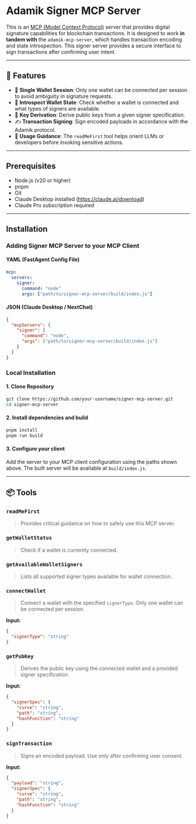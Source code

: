 # Adamik Signer MCP Server

This is an [MCP (Model Context Protocol)](https://github.com/modelcontextprotocol/spec) server that provides digital signature capabilities for blockchain transactions. It is designed to work **in tandem with** the `adamik-mcp-server`, which handles transaction encoding and state introspection. This signer server provides a secure interface to sign transactions after confirming user intent.

---

## 🚀 Features

- 🔐 **Single Wallet Session**: Only one wallet can be connected per session to avoid ambiguity in signature requests.
- 🔎 **Introspect Wallet State**: Check whether a wallet is connected and what types of signers are available.
- 🔑 **Key Derivation**: Derive public keys from a given signer specification.
- ✍️ **Transaction Signing**: Sign encoded payloads in accordance with the Adamik protocol.
- 📖 **Usage Guidance**: The `readMeFirst` tool helps orient LLMs or developers before invoking sensitive actions.

---

## Prerequisites

- Node.js (v20 or higher)
- pnpm
- Git
- Claude Desktop installed (https://claude.ai/download)
- Claude Pro subscription required

---

## Installation

### Adding Signer MCP Server to your MCP Client

#### YAML (FastAgent Config File)

```yaml
mcp:
  servers:
    signer:
      command: "node"
      args: ["path/to/signer-mcp-server/build/index.js"]
```

#### JSON (Claude Desktop / NextChat)

```json
{
  "mcpServers": {
    "signer": {
      "command": "node",
      "args": ["path/to/signer-mcp-server/build/index.js"]
    }
  }
}
```

### Local Installation

#### 1. Clone Repository

```bash
git clone https://github.com/your-username/signer-mcp-server.git
cd signer-mcp-server
```

#### 2. Install dependencies and build

```bash
pnpm install
pnpm run build
```

#### 3. Configure your client

Add the server to your MCP client configuration using the paths shown above. The built server will be available at `build/index.js`.

---

## 📦 Tools

### `readMeFirst`

> Provides critical guidance on how to safely use this MCP server.

### `getWalletStatus`

> Check if a wallet is currently connected.

### `getAvailableWalletSigners`

> Lists all supported signer types available for wallet connection.

### `connectWallet`

> Connect a wallet with the specified `signerType`. Only one wallet can be connected per session.

**Input:**

```json
{
  "signerType": "string"
}
```

### `getPubKey`

> Derives the public key using the connected wallet and a provided signer specification.

**Input:**

```json
{
  "signerSpec": {
    "curve": "string",
    "path": "string",
    "hashFunction": "string"
  }
}
```

### `signTransaction`

> Signs an encoded payload. Use only after confirming user consent.

**Input:**

```json
{
  "payload": "string",
  "signerSpec": {
    "curve": "string",
    "path": "string",
    "hashFunction": "string"
  }
}
```
